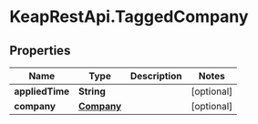 # KeapRestApi.TaggedCompany

## Properties

Name | Type | Description | Notes
------------ | ------------- | ------------- | -------------
**appliedTime** | **String** |  | [optional] 
**company** | [**Company**](Company.md) |  | [optional] 


